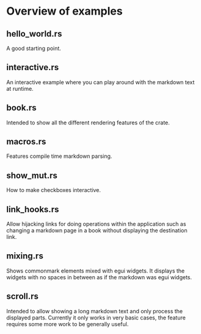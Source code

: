 # Overview of examples

## hello_world.rs

A good starting point.

## interactive.rs

An interactive example where you can play around with the markdown text at
runtime.

## book.rs

Intended to show all the different rendering features of the crate.

## macros.rs

Features compile time markdown parsing.

## show_mut.rs

How to make checkboxes interactive.

## link_hooks.rs

Allow hijacking links for doing operations within the application such as
changing a markdown page in a book without displaying the destination link.

## mixing.rs

Shows commonmark elements mixed with egui widgets. It displays the widgets with
no spaces in between as if the markdown was egui widgets.

## scroll.rs

Intended to allow showing a long markdown text and only process the displayed
parts. Currently it only works in very basic cases, the feature requires some
more work to be generally useful.

